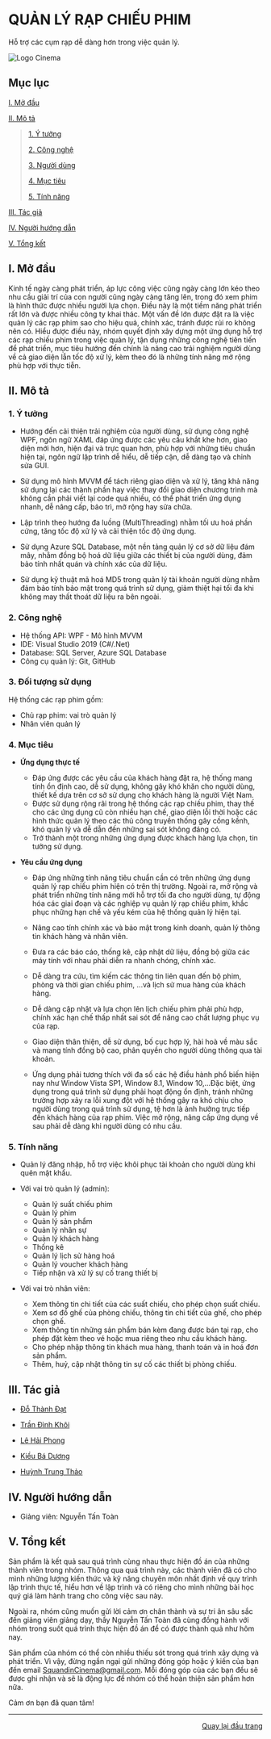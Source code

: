 <div id="Top"></div>

# QUẢN LÝ RẠP CHIẾU PHIM
Hỗ trợ các cụm rạp dễ dàng hơn trong việc quản lý.

<!-- LOGO CINEMA -->
![Logo Cinema](./ImageApp/CinemaSquadin.jpg)

## Mục lục

 [I. Mở đầu](#Modau)

 [II. Mô tả](#Mota)

> [1. Ý tưởng](#Ytuong)
>
> [2. Công nghệ](#Congnghe)
>
> [3. Người dùng](#Doituongsudung)
>
> [4. Mục tiêu](#Muctieu)
>
> [5. Tính năng](#Tinhnang)

[III. Tác giả](#Tacgia)

[IV. Người hướng dẫn](#Nguoihuongdan)

[V. Tổng kết](#Tongket)


<!-- MỞ ĐẦU -->
<div id="Modau"></div>

## I. Mở đầu
Kinh tế ngày càng phát triển, áp lực công việc cũng ngày càng lớn kéo theo nhu cầu giải trí của con người cũng ngày càng tăng lên, trong đó xem phim là hình thức được nhiều người lựa chọn. Điều này là một tiềm năng phát triển rất lớn và được nhiều công ty khai thác. Một vấn đề lớn được đặt ra là việc quản lý các rạp phim sao cho hiệu quả, chính xác, tránh được rủi ro không nên có. Hiểu được điều này, nhóm quyết định xây dựng một ứng dụng hỗ trợ các rạp chiếu phim trong việc quản lý, tận dụng những công nghệ tiên tiến để phát triển, mục tiêu hướng đến chính là nâng cao trải nghiệm người dùng về cả giao diện lẫn tốc độ xử lý, kèm theo đó là những tính năng mở rộng phù hợp với thực tiễn.


<!-- MÔ TẢ -->
<div id="Mota"></div>

## II. Mô tả

<!-- Ý TƯỞNG -->
<div id="Ytuong"></div>

### 1. Ý tưởng
* Hướng đến cải thiện trải nghiệm của người dùng, sử dụng công nghệ WPF, ngôn ngữ XAML đáp ứng được các yêu cầu khắt khe hơn, giao diện mới hơn, hiện đại và trực quan hơn, phù hợp với những tiêu chuẩn hiện tại, ngôn ngữ lập trình dễ hiểu, dễ tiếp cận, dễ dàng tạo và chỉnh sửa GUI.

* Sử dụng mô hình MVVM để tách riêng giao diện và xử lý, tăng khả năng sử dụng lại các thành phần hay việc thay đổi giao diện chương trình mà không cần phải viết lại code quá nhiều, có thể phát triển ứng dụng nhanh, dễ nâng cấp, bảo trì, mở rộng hay sửa chữa.

* Lập trình theo hướng đa luồng (MultiThreading) nhằm tối ưu hoá phần cứng, tăng tốc độ xử lý và cải thiện tốc độ ứng dụng.
* Sử dụng Azure SQL Database, một nền tảng quản lý cơ sở dữ liệu đám mây, nhằm đồng bộ hoá dữ liệu giữa các thiết bị của người dùng, đảm bảo tính nhất quán và chính xác của dữ liệu.
* Sử dụng kỹ thuật mã hoá MD5 trong quản lý tài khoản người dùng nhằm đảm bảo tính bảo mật trong quá trình sử dụng, giảm thiệt hại tối đa khi không may thất thoát dữ liệu ra bên ngoài.


<div id="Congnghe"></div>

### 2. Công nghệ
* Hệ thống API: WPF - Mô hình MVVM
* IDE: Visual Studio 2019 (C#/.Net)
* Database: SQL Server, Azure SQL Database
* Công cụ quản lý: Git, GitHub


<div id="Doituongsudung"></div>

### 3. Đối tượng sử dụng
Hệ thống các rạp phim gồm:
* Chủ rạp phim: vai trò quản lý
* Nhân viên quản lý


<div id="Muctieu"></div>

### 4. Mục tiêu

 * <strong>Ứng dụng thực tế</strong>
 
    * Đáp ứng được các yêu cầu của khách hàng đặt ra, hệ thống mang tính ổn định cao, dễ sử dụng, không gây khó khăn cho người dùng, thiết kế dựa trên cơ sở sử dụng cho khách hàng là người Việt Nam.
    * Được sử dụng rộng rãi trong hệ thống các rạp chiếu phim, thay thế cho các ứng dụng cũ còn nhiều hạn chế, giao diện lỗi thời hoặc các hình thức quản lý theo các thủ công truyền thống gây cồng kềnh, khó quản lý và dễ dẫn đến những sai sót không đáng có.
    * Trở thành một trong những ứng dụng được khách hàng lựa chọn, tin tưởng sử dụng.


 * <strong>Yêu cầu ứng dụng</strong>
 
    * Đáp ứng những tính năng tiêu chuẩn cần có trên những ứng dụng quản lý rạp chiếu phim hiện có trên thị trường. Ngoài ra, mở rộng và phát triển những tính năng mới hỗ trợ tối đa cho người dùng, tự động hóa các giai đoạn và các nghiệp vụ quản lý rạp chiếu phim, khắc phục những hạn chế và yếu kém của hệ thống quản lý hiện tại.
    
    * Nâng cao tính chính xác và bảo mật trong kinh doanh, quản lý thông tin khách hàng và nhân viên.
    
    * Đưa ra các báo cáo, thống kê, cập nhật dữ liệu, đồng bộ giữa các máy tính với nhau phải diễn ra nhanh chóng, chính xác.
    
    * Dễ dàng tra cứu, tìm kiếm các thông tin liên quan đến bộ phim, phòng và thời gian chiếu phim, ...và lịch sử mua hàng của khách hàng.
    
    * Dễ dàng cập nhật và lựa chọn lên lịch chiếu phim phải phù hợp, chính xác hạn chế thấp nhất sai sót để nâng cao chất lượng phục vụ của rạp.
    
    * Giao diện thân thiện, dễ sử dụng, bố cục hợp lý, hài hoà về màu sắc và mang tính đồng bộ cao, phân quyền cho người dùng thông qua tài khoản.
    
    * Ứng dụng phải tương thích với đa số các hệ điều hành phổ biến hiện nay như Window Vista SP1, Window 8.1, Window 10,...Đặc biệt, ứng dụng  trong quá trình sử dụng phải hoạt động ổn định, tránh những trường hợp xảy ra lỗi xung đột với hệ thống gây ra khó chịu cho người dùng trong quá trình sử dụng, tệ hơn là ảnh hưởng trực tiếp đến khách hàng của rạp phim. Việc mở rộng, nâng cấp ứng dụng về sau phải dễ dàng khi người dùng có nhu cầu.


<div id="Tinhnang"></div>

### 5. Tính năng
* Quản lý đăng nhập, hỗ trợ việc khôi phục tài khoản cho người dùng khi quên mật khẩu.

* Với vai trò quản lý (admin):
  * Quản lý suất chiếu phim
  * Quản lý phim
  * Quản lý sản phẩm
  * Quản lý nhân sự
  * Quản lý khách hàng
  * Thống kê
  * Quản lý lịch sử hàng hoá
  * Quản lý voucher khách hàng
  * Tiếp nhận và xử lý sự cố trang thiết bị
 

* Với vai trò nhân viên:
  * Xem thông tin chi tiết của các suất chiếu, cho phép chọn suất chiếu.
  * Xem sơ đồ ghế của phòng chiếu, thông tin chi tiết của ghế, cho phép chọn ghế.
  * Xem thông tin những sản phẩm bán kèm đang được bán tại rạp, cho phép đặt kèm theo vé hoặc mua riêng theo nhu cầu khách hàng.
  * Cho phép nhập thông tin khách mua hàng, thanh toán và in hoá đơn sản phẩm.
  * Thêm, huỷ, cập nhật thông tin sự cố các thiết bị phòng chiếu.
 

<!-- TÁC GIẢ -->
<div id="Tacgia"></div>

## III. Tác giả

* [Đỗ Thành Đạt](https://github.com/ddatdt12)

* [Trần Đình Khôi](https://github.com/TranDKhoi)

* [Lê Hải Phong](https://github.com/HaiPhong146)

* [Kiều Bá Dương](https://github.com/kieubaduong)

* [Huỳnh Trung Thảo](https://github.com/thaoht194)


<!-- NGƯỜI HƯỚNG DẪN -->
<div id="Nguoihuongdan"></div>

## IV. Người hướng dẫn
* Giảng viên: Nguyễn Tấn Toàn



<!-- TỔNG KẾT -->
<div id="Tongket"></div>

## V. Tổng kết
Sản phẩm là kết quả sau quá trình cùng nhau thực hiện đồ án của những thành viên trong nhóm. Thông qua quá trình này, các thành viên đã có cho mình những lượng kiến thức và kỹ năng chuyên môn nhất định về quy trình lập trình thực tế, hiểu hơn về lập trình và có riêng cho mình những bài học quý giá làm hành trang cho công việc sau này.

Ngoài ra, nhóm cũng muốn gửi lời cảm ơn chân thành và sự tri ân sâu sắc đến giảng viên giảng dạy, thầy Nguyễn Tấn Toàn đã cùng đồng hành với nhóm trong suốt quá trình thực hiện đồ án để có được thành quả như hôm nay.

Sản phẩm của nhóm có thể còn nhiều thiếu sót trong quá trình xây dựng và phát triển. Vì vậy, đừng ngần ngại gửi những đóng góp hoặc ý kiến của bạn đến email SquandinCinema@gmail.com. Mỗi đóng góp của các bạn đều sẽ được ghi nhận và sẽ là động lực để nhóm có thể hoàn thiện sản phẩm hơn nữa.

Cảm ơn bạn đã quan tâm!

---

<p align="right"><a href="#Top">Quay lại đầu trang</a></p>
